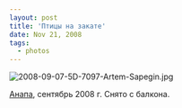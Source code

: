 ```yaml
---
layout: post
title: 'Птицы на закате'
date: Nov 21, 2008
tags:
  - photos
---
```


![2008-09-07-5D-7097-Artem-Sapegin.jpg](photo://560)

[Анапа](http://morning.photos/albums/anapa/), сентябрь 2008 г. Снято с балкона.
